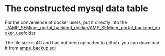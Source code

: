 # The constructed mysql data table
For the convenience of docker users, put it directly into the [../AMP_SEMiner_portal_backend_docker/AMP_SEMiner_portal_backend_docker_use](../AMP_SEMiner_portal_backend_docker/AMP_SEMiner_portal_backend_docker_use)folder

The file size is 4G and has not been uploaded to github. you can download it from [amps_backup.sql](https://huggingface.co/datasets/jackkuo/AMP-SEMiner-dataset/resolve/main/amps_backup.sql)